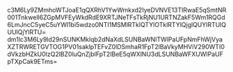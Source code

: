 c3M6Ly9ZMmhoWTJoaE1qQXRhV1YwWmkxd2IyeDVNVE13TlRwaE5qSmtNR001Tnkwell6ZGpMVFEyWkdRdE9XRTJNeTFsTkRjNU1URTNZakF5Wm1RQGd6LmJncC5yeC5uYWl1bi5wdzo0NTI1MSMlRTklQTYlOTklRTYlQjglQUYlRTUlQUUlQjYlRTU=
dm1lc3M6Ly9ld29nSUNKMklqb2dNaXdLSUNBaWNITWlPaUFpNmFhWjVyaXZTRWRETGVTOG1PV01saklpTEFvZ0lDSmhaR1FpT2lBaVkyMHViV290WTI0dVkzbHZkU0lzQ2lBZ0luQnZjblFpT2lBeE5qWXlNU3dLSUNBaWFXUWlPaUFpTXpCak9ETms=
